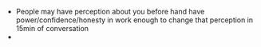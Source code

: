 
- People may have perception about you before hand have power/confidence/honesty in work enough to change that perception in 15min of conversation
- 